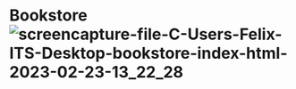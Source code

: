 # Bookstore![screencapture-file-C-Users-Felix-ITS-Desktop-bookstore-index-html-2023-02-23-13_22_28](https://user-images.githubusercontent.com/121026028/220849805-b60554d5-183d-46f2-bdf2-b6c676859c25.png)
